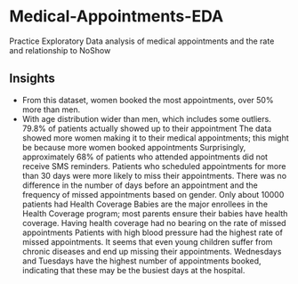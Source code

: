 # Medical-Appointments-EDA
Practice Exploratory Data analysis of medical appointments and the rate and relationship to NoShow 
## Insights 
- From this dataset, women booked the most appointments, over 50% more than men.
- With age distribution wider than men, which includes some outliers.
79.8% of patients actually showed up to their appointment
The data showed more women making it to their medical appointments; this might be because more women booked appointments
Surprisingly, approximately 68% of patients who attended appointments did not receive SMS reminders.
Patients who scheduled appointments for more than 30 days were more likely to miss their appointments.
There was no difference in the number of days before an appointment and the frequency of missed appointments based on gender.
Only about 10000 patients had Health Coverage
Babies are the major enrollees in the Health Coverage program; most parents ensure their babies have health coverage.
Having health coverage had no bearing on the rate of missed appointments
Patients with high blood pressure had the highest rate of missed appointments.
It seems that even young children suffer from chronic diseases and end up missing their appointments.
Wednesdays and Tuesdays have the highest number of appointments booked, indicating that these may be the busiest days at the hospital.

